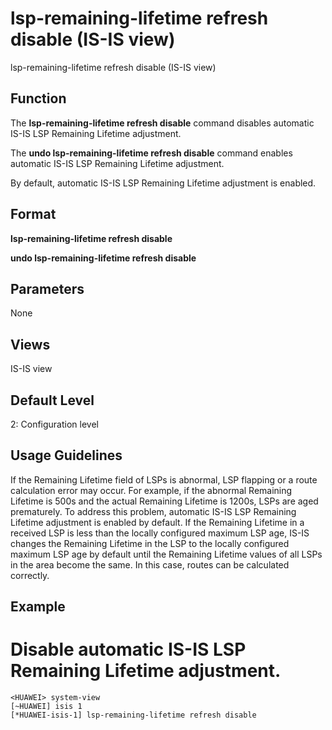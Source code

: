 lsp-remaining-lifetime refresh disable (IS-IS view)
===================================================

lsp-remaining-lifetime refresh disable (IS-IS view)

Function
--------



The **lsp-remaining-lifetime refresh disable** command disables automatic IS-IS LSP Remaining Lifetime adjustment.

The **undo lsp-remaining-lifetime refresh disable** command enables automatic IS-IS LSP Remaining Lifetime adjustment.



By default, automatic IS-IS LSP Remaining Lifetime adjustment is enabled.


Format
------

**lsp-remaining-lifetime refresh disable**

**undo lsp-remaining-lifetime refresh disable**


Parameters
----------

None

Views
-----

IS-IS view


Default Level
-------------

2: Configuration level


Usage Guidelines
----------------

If the Remaining Lifetime field of LSPs is abnormal, LSP flapping or a route calculation error may occur. For example, if the abnormal Remaining Lifetime is 500s and the actual Remaining Lifetime is 1200s, LSPs are aged prematurely. To address this problem, automatic IS-IS LSP Remaining Lifetime adjustment is enabled by default. If the Remaining Lifetime in a received LSP is less than the locally configured maximum LSP age, IS-IS changes the Remaining Lifetime in the LSP to the locally configured maximum LSP age by default until the Remaining Lifetime values of all LSPs in the area become the same. In this case, routes can be calculated correctly.


Example
-------

# Disable automatic IS-IS LSP Remaining Lifetime adjustment.
```
<HUAWEI> system-view
[~HUAWEI] isis 1
[*HUAWEI-isis-1] lsp-remaining-lifetime refresh disable

```